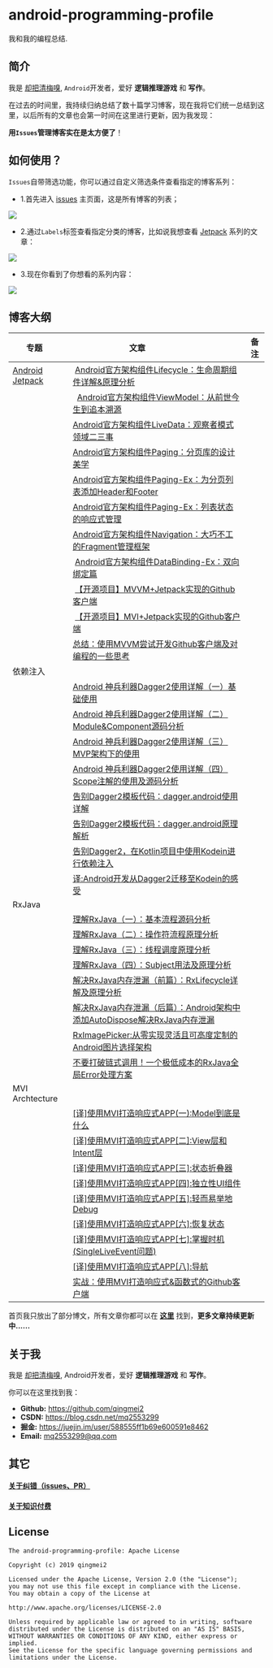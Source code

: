 # android-programming-profile

我和我的编程总结.

## 简介

我是 [却把清梅嗅](https://github.com/qingmei2), `Android`开发者，爱好 **逻辑推理游戏** 和 **写作**。

在过去的时间里，我持续归纳总结了数十篇学习博客，现在我将它们统一总结到这里，以后所有的文章也会第一时间在这里进行更新，因为我发现：

**用`Issues`管理博客实在是太方便了**！

## 如何使用？

`Issues`自带筛选功能，你可以通过自定义筛选条件查看指定的博客系列：

* 1.首先进入 [issues](https://github.com/qingmei2/android-programming-profile/issues) 主页面，这是所有博客的列表；

![](https://raw.githubusercontent.com/qingmei2/qingmei2-blogs-art/master/blogs/desc/image.db8hycztu0h.png)

* 2.通过`Labels`标签查看指定分类的博客，比如说我想查看 [Jetpack](https://github.com/qingmei2/android-programming-profile/issues?q=is%3Aopen+is%3Aissue+label%3A%22Android+Jetpack%22) 系列的文章：

![](https://raw.githubusercontent.com/qingmei2/qingmei2-blogs-art/master/blogs/desc/image.07wa5qlsl5df.png)

* 3.现在你看到了你想看的系列内容：

![](https://raw.githubusercontent.com/qingmei2/qingmei2-blogs-art/master/blogs/desc/image.76d5yj84rjd.png)

## 博客大纲

|专题       |文章                   |备注|
| ----                                                          | -----           | ------- |
| [Android Jetpack](https://github.com/qingmei2/android-programming-profile/issues?q=is%3Aopen+is%3Aissue+label%3A%22Android+Jetpack%22) |  [Android官方架构组件Lifecycle：生命周期组件详解&原理分析](https://juejin.im/post/5c53beaf51882562e27e5ad9)   |   |
|  |   [Android官方架构组件ViewModel：从前世今生到追本溯源](https://juejin.im/post/5c047fd3e51d45666017ff86)  |   |
|  | [Android官方架构组件LiveData：观察者模式领域二三事](https://juejin.im/post/5c25753af265da61561f5335)  |   |
|  | [Android官方架构组件Paging：分页库的设计美学](https://juejin.im/post/5c53ad9e6fb9a049eb3c5cfd)  |   |
|  | [Android官方架构组件Paging-Ex：为分页列表添加Header和Footer](https://juejin.im/post/5caa0052f265da24ea7d3c2c)  |   |
|  | [Android官方架构组件Paging-Ex：列表状态的响应式管理](https://juejin.im/post/5ce6ba09e51d4555e372a562)  |   |
|  | [Android官方架构组件Navigation：大巧不工的Fragment管理框架](https://juejin.im/post/5c53be3951882562d27416c6)    |   |
|  |  [Android官方架构组件DataBinding-Ex：双向绑定篇](https://juejin.im/post/5c3e04b7f265da611b589574)   |   |
|  |  [【开源项目】MVVM+Jetpack实现的Github客户端](https://github.com/qingmei2/MVVM-Rhine) |   |
|  |  [【开源项目】MVI+Jetpack实现的Github客户端](https://github.com/qingmei2/MVI-Rhine) |   |
|   |[总结：使用MVVM尝试开发Github客户端及对编程的一些思考](https://juejin.im/post/5be7bbd9f265da61797458cf)|   |
|依赖注入|||
||[ Android 神兵利器Dagger2使用详解（一）基础使用 ](http://www.jianshu.com/p/b40bcd1a9ec9)||
||[ Android 神兵利器Dagger2使用详解（二）Module&Component源码分析](http://www.jianshu.com/p/30d48ddefd30)||
||[ Android 神兵利器Dagger2使用详解（三）MVP架构下的使用](http://www.jianshu.com/p/c46acc3f21ab)||
||[ Android 神兵利器Dagger2使用详解（四）Scope注解的使用及源码分析 ](http://www.jianshu.com/p/caaac320c785)||
||[ 告别Dagger2模板代码：dagger.android使用详解 ](http://www.jianshu.com/p/917bf39cae0d)||
||[ 告别Dagger2模板代码：dagger.android原理解析 ](http://www.jianshu.com/p/d4d62945d9c8)||
||[ 告别Dagger2，在Kotlin项目中使用Kodein进行依赖注入 ](https://www.jianshu.com/p/b0da805f7534)||
||[ 译:Android开发从Dagger2迁移至Kodein的感受  ](https://www.jianshu.com/p/e5eef49570b9)||
|RxJava|||
||[ 理解RxJava（一）：基本流程源码分析 ](https://www.jianshu.com/p/7fce2955f2db)||
||[ 理解RxJava（二）：操作符流程原理分析 ](https://www.jianshu.com/p/0a28428e734d)||
||[ 理解RxJava（三）：线程调度原理分析 ](https://www.jianshu.com/p/9e3930fbcb26)||
||[ 理解RxJava（四）：Subject用法及原理分析 ](https://www.jianshu.com/p/d7efc29ec9d3)||
||[ 解决RxJava内存泄漏（前篇）：RxLifecycle详解及原理分析 ](https://www.jianshu.com/p/8311410de676)||
||[ 解决RxJava内存泄漏（后篇）：Android架构中添加AutoDispose解决RxJava内存泄漏 ](https://www.jianshu.com/p/8490d9383ba5)||
||[ RxImagePicker:从零实现灵活且可高度定制的Android图片选择架构](https://www.jianshu.com/p/fecf3a13e615)||
||[ 不要打破链式调用！一个极低成本的RxJava全局Error处理方案 ](https://www.jianshu.com/p/eb10d6e40c4b)||
|MVI Archtecture|||
||[[译]使用MVI打造响应式APP(一):Model到底是什么](https://juejin.im/post/5c7c0471e51d455ff14bae0c)||
||[[译]使用MVI打造响应式APP[二]:View层和Intent层](https://juejin.im/post/5c8520eb6fb9a04a0441d804)  ||
||[[译]使用MVI打造响应式APP[三]:状态折叠器](https://juejin.im/post/5c8904015188251251356945)  ||
||[[译]使用MVI打造响应式APP[四]:独立性UI组件](https://juejin.im/post/5c8b38476fb9a049b222c365)  ||
||[[译]使用MVI打造响应式APP[五]:轻而易举地Debug](https://juejin.im/post/5c8e55eaf265da68126b1d9d)||
||[[译]使用MVI打造响应式APP[六]:恢复状态](https://juejin.im/post/5c92cce0e51d451b893ff7b6)||
||[[译]使用MVI打造响应式APP[七]:掌握时机(SingleLiveEvent问题)](https://juejin.im/post/5c95f2145188252d7a5c5864)||
||[[译]使用MVI打造响应式APP[八]:导航](https://juejin.im/post/5c9713285188252dab3ec273)  ||
||[实战：使用MVI打造响应式&函数式的Github客户端](https://github.com/qingmei2/MVI-Rhine)||


首页我只放出了部分博文，所有文章你都可以在 **[这里](https://github.com/qingmei2/Programming-life/tree/master/src)** 找到，**更多文章持续更新中......**

## 关于我

我是 [却把清梅嗅](https://github.com/qingmei2), Android开发者，爱好 **逻辑推理游戏** 和 **写作**。

你可以在这里找到我：

* **Github:** https://github.com/qingmei2  
* **CSDN:**   https://blog.csdn.net/mq2553299  
* **掘金:**   https://juejin.im/user/588555ff1b69e600591e8462  
* **Email:**  mq2553299@qq.com  

## 其它

#### [关于纠错（issues、PR）](https://github.com/qingmei2/Programming-life/blob/master/error_collection.md)

#### [关于知识付费](https://github.com/qingmei2/Programming-life/blob/master/appreciation.md)

## License

    The android-programming-profile: Apache License

    Copyright (c) 2019 qingmei2

    Licensed under the Apache License, Version 2.0 (the "License");
    you may not use this file except in compliance with the License.
    You may obtain a copy of the License at

    http://www.apache.org/licenses/LICENSE-2.0

    Unless required by applicable law or agreed to in writing, software
    distributed under the License is distributed on an "AS IS" BASIS,
    WITHOUT WARRANTIES OR CONDITIONS OF ANY KIND, either express or implied.
    See the License for the specific language governing permissions and
    limitations under the License.
